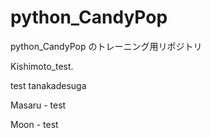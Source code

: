 # python_CandyPop

python_CandyPop のトレーニング用リポジトリ

Kishimoto_test.

test tanakadesuga

Masaru - test

Moon - test
